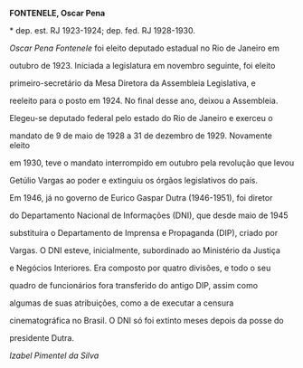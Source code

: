 **FONTENELE, Oscar Pena**



\* dep. est. RJ 1923-1924; dep. fed. RJ 1928-1930.



*Oscar Pena Fontenele* foi eleito deputado estadual no Rio de Janeiro em

outubro de 1923. Iniciada a legislatura em novembro seguinte, foi eleito

primeiro-secretário da Mesa Diretora da Assembleia Legislativa, e

reeleito para o posto em 1924. No final desse ano, deixou a Assembleia.



Elegeu-se deputado federal pelo estado do Rio de Janeiro e exerceu o

mandato de 9 de maio de 1928 a 31 de dezembro de 1929. Novamente eleito

em 1930, teve o mandato interrompido em outubro pela revolução que levou

Getúlio Vargas ao poder e extinguiu os órgãos legislativos do país.



Em 1946, já no governo de Eurico Gaspar Dutra (1946-1951), foi diretor

do Departamento Nacional de Informações (DNI), que desde maio de 1945

substituíra o Departamento de Imprensa e Propaganda (DIP), criado por

Vargas. O DNI esteve, inicialmente, subordinado ao Ministério da Justiça

e Negócios Interiores. Era composto por quatro divisões, e todo o seu

quadro de funcionários fora transferido do antigo DIP, assim como

algumas de suas atribuições, como a de executar a censura

cinematográfica no Brasil. O DNI só foi extinto meses depois da posse do

presidente Dutra.



*Izabel Pimentel da Silva*



